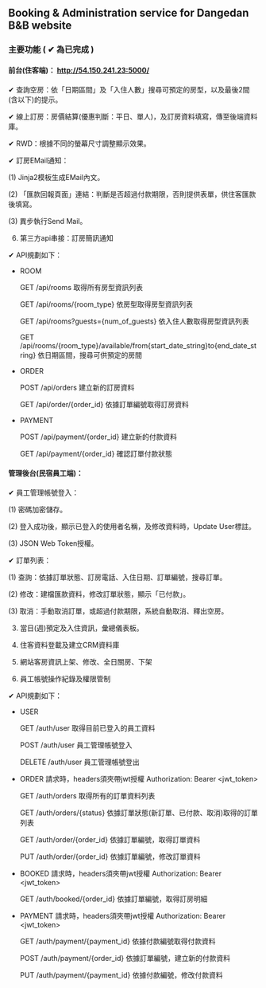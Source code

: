 ## Booking & Administration service for Dangedan B&B website

### 主要功能 ( ✔ 為已完成 )

#### 前台(住客端)： http://54.150.241.23:5000/

✔ 查詢空房：依「日期區間」及「入住人數」搜尋可預定的房型，以及最後2間(含以下)的提示。

✔ 線上訂房：房價結算(優惠判斷：平日、單人)，及訂房資料填寫，傳至後端資料庫。

✔ RWD：根據不同的螢幕尺寸調整顯示效果。

✔ 訂房EMail通知：

  (1) Jinja2模板生成EMail內文。
 
  (2) 「匯款回報頁面」連結：判斷是否超過付款期限，否則提供表單，供住客匯款後填寫。
 
  (3) 異步執行Send Mail。

6. 第三方api串接：訂房簡訊通知

✔ API規劃如下：

- ROOM

    GET /api/rooms 取得所有房型資訊列表

    GET /api/rooms/{room_type} 依房型取得房型資訊列表

    GET /api/rooms?guests={num_of_guests} 依入住人數取得房型資訊列表

    GET /api/rooms/{room_type}/available/from{start_date_string}to{end_date_string} 依日期區間，搜尋可供預定的房間

- ORDER

    POST /api/orders 建立新的訂房資料

    GET /api/order/{order_id} 依據訂單編號取得訂房資料
    
- PAYMENT

    POST /api/payment/{order_id} 建立新的付款資料

    GET /api/payment/{order_id} 確認訂單付款狀態

#### 管理後台(民宿員工端)：

✔ 員工管理帳號登入：

  (1) 密碼加密儲存。
 
  (2) 登入成功後，顯示已登入的使用者名稱，及修改資料時，Update User標註。
 
  (3) JSON Web Token授權。

✔ 訂單列表：

  (1) 查詢：依據訂單狀態、訂房電話、入住日期、訂單編號，搜尋訂單。
 
  (2) 修改：建檔匯款資料，修改訂單狀態，顯示「已付款」。
 
  (3) 取消：手動取消訂單，或超過付款期限，系統自動取消、釋出空房。
  
3. 當日(週)預定及入住資訊，彙總儀表板。

4. 住客資料登載及建立CRM資料庫

5. 網站客房資訊上架、修改、全日關房、下架

6. 員工帳號操作紀錄及權限管制

✔ API規劃如下：

- USER

    GET /auth/user 取得目前已登入的員工資料

    POST /auth/user 員工管理帳號登入

    DELETE /auth/user 員工管理帳號登出

- ORDER 請求時，headers須夾帶jwt授權 Authorization: Bearer <jwt_token>

    GET /auth/orders 取得所有的訂單資料列表

    GET /auth/orders/{status} 依據訂單狀態(新訂單、已付款、取消)取得的訂單列表

    GET /auth/order/{order_id} 依據訂單編號，取得訂單資料

    PUT /auth/order/{order_id} 依據訂單編號，修改訂單資料

- BOOKED 請求時，headers須夾帶jwt授權 Authorization: Bearer <jwt_token>

    GET /auth/booked/{order_id} 依據訂單編號，取得訂房明細

- PAYMENT 請求時，headers須夾帶jwt授權 Authorization: Bearer <jwt_token>

    GET /auth/payment/{payment_id} 依據付款編號取得付款資料

    POST /auth/payment/{order_id} 依據訂單編號，建立新的付款資料

    PUT /auth/payment/{payment_id} 依據付款編號，修改付款資料
    
